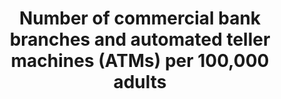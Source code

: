 ﻿---
title: >-
  Number  of  commercial  bank  branches  and  automated  teller  machines  (ATMs)  per  100,000  adults
permalink: /8-10-1/
sdg_goal: 8
layout: indicator
indicator: 8.10.1
indicator_variable: num_commer_banks
graph: longitudinal
graph_type_description: Line  graph
graph_status_notes: Graphed
variable_description: null
variable_notes: null
un_designated_tier: '1'
un_custodial_agency: 'IMF(Partnering  Agencies:  UNCDF)'
target_id: '8.1'
has_metadata: true
rationale_interpretation: >-
  People  and  businesses  need  access  to  financial  services  that  are  safe,  reliable,  and  convenient.  The  high  costs  of  providing  these  services,  particularly  to  those  living  and  working  in  more  remote  areas  or  for  those  whose  transaction  values  are  low,  have  led  to  limited  access.  New  technologies  and  delivery  channels  are  lowering  costs  and  bringing  timely  and  appropriate  services  to  even  more  people,  but  require  the  institutions  providing  or  partnering  to  provide  services  to  have  the  capability  to  design  and  deliver  these  services.
goal_meta_link: 'http://unstats.un.org/sdgs/files/metadata-compilation/Metadata-Goal-8.pdf'
goal_meta_link_page: 50
indicator_name: >-
  Number  of  commercial  bank  branches  and  automated  teller  machines  (ATMs)  per  100,000  adults
target: >-
  Strengthen  the  capacity  of  domestic  financial  institutions  to  encourage  and  expand  access  to  banking,  insurance  and  financial  services  for  all.
indicator_definition: >-
  Number  of  ATMs  per  100,000  adults  Calculated  as:  (number  of  ATMs)*100,000/adult  population  in  the  reporting  country.  Number  of  branches  per  100,000  adults  Calculated  as  follows:  (number  of  institutions  +  number  of  branches)*100,000/adult  population  in  the  reporting  country  -  calculated  separately  for  commercial  banks,  credit  unions  and  financial  cooperatives,  and  all  MFIs.
actual_indicator_available: Number  of  commercial  banking  establishments
actual_indicator_available_description: Number  of  commercial  banking  establishments
us_method_of_computation: Data  are  derived  from  the  Economic  Census  conducted  by  the  US  Census  Bureau
comments_and_limitations: NA
periodicity: Quinquennial
time_period: >-
  The  Economic  Census  has  been  conducted  every  five  years  for  the  Finance  and  Insurance  industries  since  1992
unit_of_measure: Number
disaggregation_categories: 'SIC:  5221101,  5221102'
disaggregation_geography: >-
  National,  State,  Metro  Areas,  County,  Place  (2012)  National,  State  and  Metro  Areas  (2007)
date_of_national_source_publication: November  2015
date_metadata_updated: '2017-10-04'
source_agency_staff_name: Faye  Jacobs
source_agency_staff_email: faye.ann.jacobs@census.gov
source_agency_survey_dataset: 'US  Census  Bureau,  Economic  Census  of  Finance  and  Insurance'
source_url: >-
  https://factfinder.census.gov/faces/tableservices/jsf/pages/productview.xhtml?pid=ECN_2012_US_52A1&prodType=table
international_and_national_references: NA
published: true
scheduled_update_by_national_source: November  2017
graph_title: Number  of  US  commercial  banking  establishments  

---